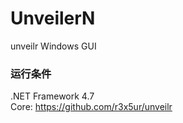 # UnveilerN

unveilr Windows GUI

### 运行条件
.NET Framework 4.7  
Core: https://github.com/r3x5ur/unveilr